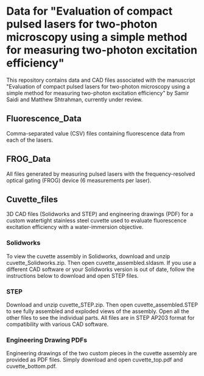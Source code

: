 # Data for "Evaluation of compact pulsed lasers for two-photon microscopy using a simple method for measuring two-photon excitation efficiency"
This repository contains data and CAD files associated with the manuscript "Evaluation of compact pulsed lasers for two-photon microscopy using a simple method for measuring two-photon excitation efficiency" by Samir Saidi and Matthew Shtrahman, currently under review.

## Fluorescence_Data
Comma-separated value (CSV) files containing fluorescence data from each of the lasers.

## FROG_Data
All files generated by measuring pulsed lasers with the frequency-resolved optical gating (FROG) device (6 measurements per laser).

## Cuvette_files
3D CAD files (Solidworks and STEP) and engineering drawings (PDF) for a custom watertight stainless steel cuvette used to evaluate fluorescence excitation efficiency with a water-immersion objective.

### Solidworks
To view the cuvette assembly in Solidworks, download and unzip cuvette_Solidworks.zip. Then open cuvette_assembled.sldasm. If you use a different CAD software or your Solidworks version is out of date, follow the instructions below to download and open STEP files.

### STEP
Download and unzip cuvette_STEP.zip. Then open cuvette_assembled.STEP to see fully assembled and exploded views of the assembly. Open all the other files to see the individual parts. All files are in STEP AP203 format for compatibility with various CAD software.

### Engineering Drawing PDFs
Engineering drawings of the two custom pieces in the cuvette assembly are provided as PDF files. Simply download and open cuvette_top.pdf and cuvette_bottom.pdf.
